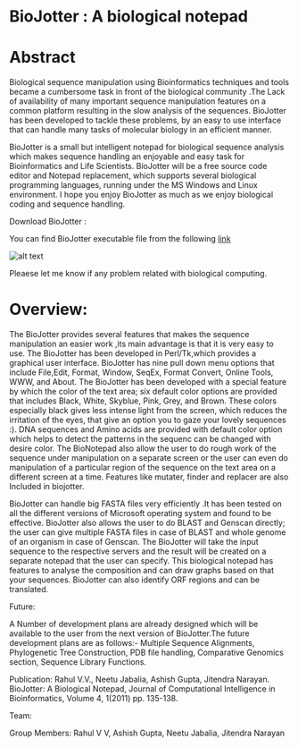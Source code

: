  BioJotter : A biological notepad
 ============

# Abstract

Biological sequence manipulation using Bioinformatics techniques and tools became a cumbersome task in front of the biological community .The Lack of availability of many important sequence manipulation features on a common platform resulting in the slow analysis of the sequences. BioJotter has been developed to tackle these problems, by an easy to use interface that can handle many tasks of molecular biology in an efficient manner.

BioJotter is a small but intelligent notepad for biological sequence analysis which makes sequence handling an enjoyable and easy task for Bioinformatics and Life Scientists. BioJotter will be a free source code editor and Notepad replacement, which supports several biological programming languages, running under the MS Windows and Linux environment. I hope you enjoy BioJotter as much as we enjoy biological coding and sequence handling.

Download BioJotter :

You can find BioJotter executable file from the following [link](http://bioinformaticsonline.com/mod/Download/Biojotter.rar)

![alt text](http://bioinformaticsonline.com/mod/photo/biojotter.png)

Pleaese let me know if any problem related with biological computing.


# Overview:

The BioJotter provides several features that makes the sequence manipulation an easier work ,its main advantage is that it is very easy to use. The BioJotter has been developed in Perl/Tk,which provides a graphical user interface. BioJotter has nine pull down menu options that include File,Edit, Format, Window, SeqEx, Format Convert, Online Tools, WWW, and About. The BioJotter has been developed with a special feature by which the color of the text area; six default color options are provided that includes Black, White, Skyblue, Pink, Grey, and Brown. These colors especially black gives less intense light from the screen, which reduces the irritation of the eyes, that give an option you to gaze your lovely sequences :). DNA sequences and Amino acids are provided with default color option which helps to detect the patterns in the sequenc can be changed with desire color. The BioNotepad also allow the user to do rough work of the sequence under manipulation on a separate screen or the user can even do manipulation of a particular region of the sequence on the text area on a different screen at a time. Features like mutater, finder and replacer are also Included in biojotter.

BioJotter can handle big FASTA files very efficiently .It has been tested on all the different versions of Microsoft operating system and found to be effective. BioJotter also allows the user to do BLAST and Genscan directly; the user can give multiple FASTA files in case of BLAST and whole genome of an organism in case of Genscan. The BioJotter will take the input sequence to the respective servers and the result will be created on a separate notepad that the user can specify. This biological notepad has features to analyse the composition and can draw graphs based on that your sequences. BioJotter can also identify ORF regions and can be translated.

Future:

A Number of development plans are already designed which will be available to the user from the next version of BioJotter.The future development plans are as follows:- Multiple Sequence Alignments, Phylogenetic Tree Construction, PDB file handling, Comparative Genomics section, Sequence Library Functions.

Publication:
Rahul V.V., Neetu Jabalia, Ashish Gupta, Jitendra Narayan. BioJotter: A Biological Notepad, Journal of Computational Intelligence in Bioinformatics, Volume 4, 1(2011) pp. 135-138.

Team:

Group Members: Rahul V V, Ashish Gupta, Neetu Jabalia, Jitendra Narayan

